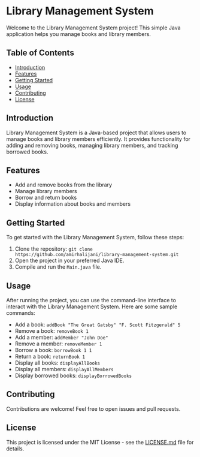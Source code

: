 # Library Management System

Welcome to the Library Management System project! This simple Java application helps you manage books and library members.

## Table of Contents
- [Introduction](#introduction)
- [Features](#features)
- [Getting Started](#getting-started)
- [Usage](#usage)
- [Contributing](#contributing)
- [License](#license)

## Introduction

Library Management System is a Java-based project that allows users to manage books and library members efficiently. It provides functionality for adding and removing books, managing library members, and tracking borrowed books.

## Features

- Add and remove books from the library
- Manage library members
- Borrow and return books
- Display information about books and members

## Getting Started

To get started with the Library Management System, follow these steps:

1. Clone the repository: `git clone https://github.com/amirhalijani/library-management-system.git`
2. Open the project in your preferred Java IDE.
3. Compile and run the `Main.java` file.

## Usage

After running the project, you can use the command-line interface to interact with the Library Management System. Here are some sample commands:

- Add a book: `addBook "The Great Gatsby" "F. Scott Fitzgerald" 5`
- Remove a book: `removeBook 1`
- Add a member: `addMember "John Doe"`
- Remove a member: `removeMember 1`
- Borrow a book: `borrowBook 1 1`
- Return a book: `returnBook 1`
- Display all books: `displayAllBooks`
- Display all members: `displayAllMembers`
- Display borrowed books: `displayBorrowedBooks`

## Contributing

Contributions are welcome! Feel free to open issues and pull requests.

## License

This project is licensed under the MIT License - see the [LICENSE.md](LICENSE.md) file for details.
